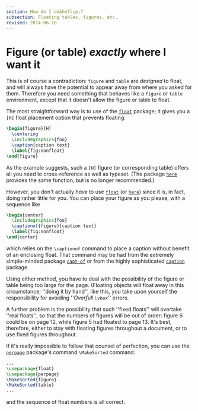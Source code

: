 ```yaml
---
section: How do I do&hellip;?
subsection: Floating tables, figures, etc.
revised: 2014-06-10
---
```

# Figure (or table) _exactly_ where I want it

This is of course a contradiction: `figure` and
`table` are _designed_ to float, and will always have
the potential to appear away from where you asked for them.  Therefore
you need something that behaves like a `figure` or
`table` environment, except that it doesn't allow the
figure or table to float.

The most straightforward way is to use of the [`float`](https://ctan.org/pkg/float) package;
it gives you a `[H]` float placement option that prevents
floating:
```latex
\begin{figure}[H]
  \centering
  \includegraphics{foo}
  \caption{caption text}
  \label{fig:nonfloat}
\end{figure}
```
As the example suggests, such a `[H]` figure (or
corresponding table) offers all you need to cross-reference as well
as typeset.  (The package [`here`](https://ctan.org/pkg/here) provides the same function,
but is no longer recommended.)

However, you don't actually _have_ to use [`float`](https://ctan.org/pkg/float) (or
[`here`](https://ctan.org/pkg/here)) since it is, in fact, doing rather little for you.
You can place your figure as you please, with a sequence like
```latex
\begin{center}
  \includegraphics{foo}
  \captionof{figure}{caption text}
  \label{fig:nonfloat}
\end{center}
```
which relies on the `\captionof` command to place a caption without
benefit of an enclosing float.  That command may be had from the extremely
simple-minded package [`capt-of`](https://ctan.org/pkg/capt-of) or from the highly
sophisticated [`caption`](https://ctan.org/pkg/caption) package.

Using either method, you have to deal with the possibility of the
figure or table being too large for the page.  (Floating objects will
float away in this circumstance; ''doing it by hand'', like this, you
take upon yourself the responsibility for avoiding 
''_Overfull `\vbox`_'' errors.

A further problem is the possibility that such ''fixed floats'' will
overtake ''real floats'', so that the numbers of figures will be out
of order: figure 6 could be on page 12, while figure 5 had floated to
page 13.  It's best, therefore, either to stay with floating figures
throughout a document, or to use fixed figures throughout.

If it's really impossible to follow that counsel of perfection, you
can use the [`perpage`](https://ctan.org/pkg/perpage) package's command `\MakeSorted`
command:
```latex
...
\usepackage{float}
\usepackage{perpage}
\MakeSorted{figure}
\MakeSorted{table}
...
```
and the sequence of float numbers is all correct.

